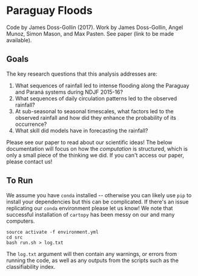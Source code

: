 # Paraguay Floods

Code by James Doss-Gollin (2017).
Work by James Doss-Gollin, Angel Munoz, Simon Mason, and Max Pasten.
See paper (link to be made available).

## Goals

The key research questions that this analysis addresses are:

1. What sequences of rainfall led to intense flooding along the Paraguay and Paraná systems during NDJF 2015-16?
2. What sequences of daily circulation patterns led to the observed rainfall?
3. At sub-seasonal to seasonal timescales, what factors led to the observed rainfall and how did they enhance the probability of its occurrence?
4. What skill did models have in forecasting the rainfall?

Please see our paper to read about our scientific ideas!
The below documentation will focus on how the _computation_ is structured, which is only a small piece of the thinking we did.
If you can't access our paper, please contact us!

## To Run

We assume you have `conda` installed -- otherwise you can likely use `pip` to install your dependencies but this can be complicated.
If there's an issue replicating our `conda` environment please let us know!
We note that successful installation of `cartopy` has been messy on our and many computers.

```
source activate -f environment.yml
cd src
bash run.sh > log.txt
```

The `log.txt` argument will then contain any warnings, or errors from running the code,
as well as any outputs from the scripts such as the classifiability index.
